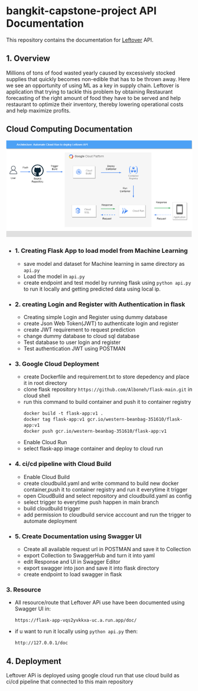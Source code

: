 # bangkit-capstone-project API Documentation

This repository contains the documentation for [Leftover](https://flask-app-vqs2yvkkxa-uc.a.run.app/) API.

## 1. Overview

   Millions of tons of food wasted yearly caused by excessively stocked supplies that quickly becomes non-edible 
that has to be thrown away. Here we see an opportunity of using ML as a key in supply chain.
    Leftover is application that trying to tackle this problem by obtaining Restaurant forecasting of the right 
amount of food they have to be served and help restaurant to optimize their inventory, 
thereby lowering operational costs and help maximize profits.

## Cloud Computing Documentation

![plot](./static/cloudimage2.png)

- ### 1. Creating Flask App to load model from Machine Learning
  - save model and dataset for Machine learning in same directory as `api.py`
  - Load the model in `api.py`
  - create endpoint and test model by running flask using `python api.py` to run it locally and getting predicted data using local ip.
- ### 2. creating Login and Register with Authentication in flask
  - Creating simple Login and Register using dummy database
  - create Json Web Token(JWT) to authenticate login and register
  - create JWT requirement to request prediction
  - change dummy database to cloud sql database
  - Test database to user login and register
  - Test authentication JWT using POSTMAN
- ### 3. Google Cloud Deployment
  - create Dockerfile and requirement.txt to store depedency and place it in root directory
  - clone flask repository `https://github.com/Alboneh/flask-main.git` in cloud shell
  - run this command to build container and push it to container registry
      ```
    docker build -t flask-app:v1 .
    docker tag flask-app:v1 gcr.io/western-beanbag-351610/flask-app:v1
    docker push gcr.io/western-beanbag-351610/flask-app:v1
    ```
  - Enable Cloud Run
  - select flask-app image container and deploy to cloud run 
- ### 4. ci/cd pipeline with Cloud Build
  - Enable Cloud Build
  - create cloudbuild.yaml and write command to build new docker container,push it to container registry and run it everytime it trigger
  - open CloudBuild and select repository and cloudbuild.yaml as config
  - select trigger to everytime push happen in main branch
  - build cloudbuild trigger
  - add permission to cloudbuild service acccount and run the trigger to automate deployment
 
- ### 5. Create Documentation using Swagger UI
  - Create all available request url in POSTMAN and save it to Collection
  - export Collection to SwaggerHub and turn it into yaml
  - edit Response and UI in Swagger Editor
  - export swagger into json and save it into flask directory
  - create endpoint to load swagger in flask

### 3. Resource
  - All resource/route that Leftover APi use have been documented using Swagger UI in:
      ```
    https://flask-app-vqs2yvkkxa-uc.a.run.app/doc/
    ```
  - if u want to run it locally using `python api.py` then:
       ```
    http://127.0.0.1/doc
    ```

## 4. Deployment
Leftover APi is deployed using google cloud run that use cloud build as ci/cd pipeline that connected to this main repository
	

